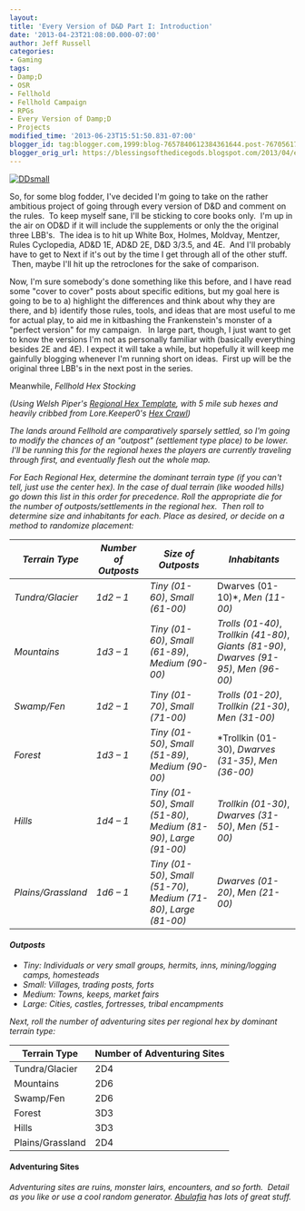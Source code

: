 ```yaml
---
layout:  
title: 'Every Version of D&D Part I: Introduction'
date: '2013-04-23T21:08:00.000-07:00'
author: Jeff Russell
categories:
- Gaming
tags:
- Damp;D
- OSR
- Fellhold
- Fellhold Campaign
- RPGs
- Every Version of Damp;D
- Projects
modified_time: '2013-06-23T15:51:50.831-07:00'
blogger_id: tag:blogger.com,1999:blog-7657840612384361644.post-7670561712503096645
blogger_orig_url: https://blessingsofthedicegods.blogspot.com/2013/04/every-version-of-d-part-i-introduction.html
---
```


 [![DDsmall](http://dicegods.files.wordpress.com/2013/04/ddsmall.jpg?w=300)](https://docs.google.com/file/d/0B1rzqcHHeoUyZlBnRVhMc21SUmc/edit?usp=sharing) 
  
So, for some blog fodder, I've decided I'm going to take on the rather ambitious project of going through every version of D&D and comment on the rules.  To keep myself sane, I'll be sticking to core books only.  I'm up in the air on OD&D if it will include the supplements or only the the original three LBB's.  The idea is to hit up White Box, Holmes, Moldvay, Mentzer, Rules Cyclopedia, AD&D 1E, AD&D 2E, D&D 3/3.5, and 4E.  And I'll probably have to get to Next if it's out by the time I get through all of the other stuff.  Then, maybe I'll hit up the retroclones for the sake of comparison.  
  
Now, I'm sure somebody's done something like this before, and I have read some "cover to cover" posts about specific editions, but my goal here is going to be to a) highlight the differences and think about why they are there, and b) identify those rules, tools, and ideas that are most useful to me for actual play, to aid me in kitbashing the Frankenstein's monster of a "perfect version" for my campaign.   In large part, though, I just want to get to know the versions I'm not as personally familiar with (basically everything besides 2E and 4E). I expect it will take a while, but hopefully it will keep me gainfully blogging whenever I'm running short on ideas.  First up will be the original three LBB's in the next post in the series.  
  
Meanwhile, *Fellhold Hex Stocking*  
  
*(Using Welsh Piper's [Regional Hex Template](http://www.welshpiper.com/hex-based-campaign-design-part-1/), with 5 mile sub hexes and heavily cribbed from Lore.Keeper0's [Hex Crawl](http://hexcrawl.wordpress.com/))*  
  
*The lands around Fellhold are comparatively sparsely settled, so I'm going to modify the chances of an "outpost" (settlement type place) to be lower.  I'll be running this for the regional hexes the players are currently traveling through first, and eventually flesh out the whole map.*  
  
*For Each Regional Hex, determine the dominant terrain type (if you can't tell, just use the center hex). In the case of dual terrain (like wooded hills) go down this list in this order for precedence. Roll the appropriate die for the number of outposts/settlements in the regional hex.  Then roll to determine size and inhabitants for each. Place as desired, or decide on a method to randomize placement:*   
  
| *Terrain Type* | *Number of Outposts*|*Size of Outposts*|*Inhabitants* |
|----------------|---------------------|------------------|--------------|
|*Tundra/Glacier*|*1d2 – 1*|*Tiny (01-60)*, *Small (61-00)*|Dwarves (01-10)*, *Men (11-00)*|
|*Mountains* |*1d3 – 1*|*Tiny (01-60)*, *Small (61-89)*, *Medium (90-00)*|*Trolls (01-40)*, *Trollkin (41-80)*, *Giants (81-90)*, *Dwarves (91-95)*, *Men (96-00)*|
|*Swamp/Fen* |*1d2 – 1*|*Tiny (01-70)*, *Small (71-00)*|*Trolls (01-20)*, *Trollkin (21-30)*, *Men (31-00)*|
|*Forest*|*1d3 – 1*|*Tiny (01-50)*, *Small (51-89)*, *Medium (90-00)*|*Trollkin (01-30), *Dwarves (31-35)*, *Men (36-00)*|
|*Hills*|*1d4 – 1*|*Tiny (01-50)*, *Small (51-80)*, *Medium (81-90)*, *Large (91-00)*|*Trollkin (01-30)*, *Dwarves (31-50)*, *Men (51-00)*|
|*Plains/Grassland*|*1d6 – 1*|*Tiny (01-50)*, *Small (51-70)*, *Medium (71-80)*, *Large (81-00)*|*Dwarves (01-20)*, *Men (21-00)*|

#### *Outposts* 

- *Tiny: Individuals or very small groups, hermits, inns, mining/logging camps, homesteads*
- *Small: Villages, trading posts, forts*
- *Medium: Towns, keeps, market fairs*
- *Large: Cities, castles, fortresses, tribal encampments*

  
*Next, roll the number of adventuring sites per regional hex by dominant terrain type:*   
  
|Terrain Type|Number of Adventuring Sites|
|--------------|-----------------------------|
|Tundra/Glacier|2D4|
|Mountains|2D6|
|Swamp/Fen|2D6|
|Forest|3D3|
|Hills|3D3|
|Plains/Grassland|2D4|
  
#### Adventuring Sites 
  
*Adventuring sites are ruins, monster lairs, encounters, and so forth.  Detail as you like or use a cool random generator. [Abulafia](http://www.random-generator.com/index.php?title=Main_Page) has lots of great stuff.* 
